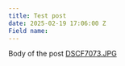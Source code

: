 ```yaml
---
title: Test post
date: 2025-02-19 17:06:00 Z
Field name: 
---
```


Body of the post
[DSCF7073.JPG](http://emberinstruments.siteleaf.net/uploads/DSCF7073.JPG)